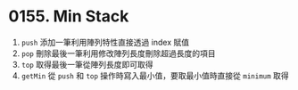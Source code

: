 # 0155. Min Stack
1. `push` 添加一筆利用陣列特性直接透過 index 賦值
2. `pop` 刪除最後一筆利用修改陣列長度刪除超過長度的項目
3. `top` 取得最後一筆從陣列長度即可取得
4. `getMin` 從 `push` 和 `top` 操作時寫入最小值，要取最小值時直接從 `minimum` 取得
